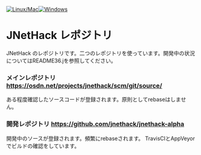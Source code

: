 [![Linux/Mac](https://travis-ci.org/jnethack/jnethack-alpha.svg?branch=develop)](https://travis-ci.org/jnethack/jnethack-alpha)[![Windows](https://ci.appveyor.com/api/projects/status/2no8rc2q162ssb2c/branch/develop?svg=true)](https://ci.appveyor.com/project/argrath/jnethack-alpha/branch/develop)

# JNetHack レポジトリ

JNetHack のレポジトリです。二つのレポジトリを使っています。開発中の状況についてはREADME36.jを参照してください。

### メインレポジトリ https://osdn.net/projects/jnethack/scm/git/source/

ある程度確認したソースコードが登録されます。原則としてrebaseはしません。

### 開発レポジトリ https://github.com/jnethack/jnethack-alpha

開発中のソースが登録されます。頻繁にrebaseされます。
TravisCIとAppVeyorでビルドの確認をしています。
